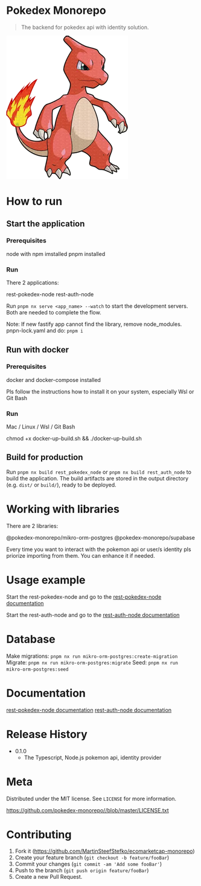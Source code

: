 # Pokedex Monorepo

> The backend for pokedex api with identity solution.

![Charmeleon Logo](./assets/charmeleon_logo.png)

# How to run

## Start the application

### Prerequisites

node with npm imstalled
pnpm installed

### Run

There 2 applications:

rest-pokedex-node
rest-auth-node

Run `pnpm nx serve <app_name> --watch` to start the development servers. Both are needed to complete the flow.

Note: If new fastify app cannot find the library, remove node_modules. pnpn-lock.yaml and do:
`pnpm i`

## Run with docker

### Prerequisites

docker and docker-compose installed

Pls follow the instructions how to install it on your system, especially Wsl or Git Bash

### Run

Mac / Linux / Wsl / Git Bash

chmod +x docker-up-build.sh && ./docker-up-build.sh

## Build for production

Run `pnpm nx build rest_pokedex_node` or `pnpm nx build rest_auth_node` to build the application. The build artifacts are stored in the output directory (e.g. `dist/` or `build/`), ready to be deployed.

# Working with libraries

There are 2 libraries:

@pokedex-monorepo/mikro-orm-postgres
@pokedex-monorepo/supabase

Every time you want to interact with the pokemon api or user/s identity pls priorize importing from them. You can enhance it if needed.

# Usage example

Start the rest-pokedex-node and go to the [rest-pokedex-node documentation](http://localhost:3000/documentation)

Start the rest-auth-node and go to the [rest-auth-node documentation](http://localhost:3001/documentation)

# Database

Make migrations: `pnpm nx run mikro-orm-postgres:create-migration`
Migrate: `pnpm nx run mikro-orm-postgres:migrate`
Seed: `pnpm nx run mikro-orm-postgres:seed`

# Documentation

[rest-pokedex-node documentation](http://localhost:3000/documentation)
[rest-auth-node documentation](http://localhost:3001/documentation)

# Release History

- 0.1.0
  - The Typescript, Node.js pokemon api, identity provider

# Meta

Distributed under the MIT license. See `LICENSE` for more information.

<https://github.com/pokedex-monorepo//blob/master/LICENSE.txt>

# Contributing

1. Fork it (<https://github.com/MartinSteefStefko/ecomarketcap-monorepo>)
2. Create your feature branch (`git checkout -b feature/fooBar`)
3. Commit your changes (`git commit -am 'Add some fooBar'`)
4. Push to the branch (`git push origin feature/fooBar`)
5. Create a new Pull Request.
